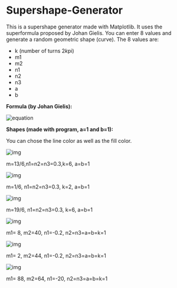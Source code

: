 # Supershape-Generator

This is a supershape generator made with Matplotlib. It uses the superformula proposed by Johan Gielis. 
You can enter 8 values and generate a random geometric shape (curve). The 8 values are:
- k (number of turns 2*k*pi)
- m1
- m2
- n1
- n2
- n3
- a
- b

<b>Formula (by Johan Gielis):</b> 

![equation](https://wikimedia.org/api/rest_v1/media/math/render/svg/8071dcb3a49044816f7885114c2335d805d7ad30)




<b>Shapes (made with program, a=1 and b=1): </b>

You can chose the line color as well as the fill color.

![img](https://imgur.com/9VUoZxR.png)

 m=13/6,n1=n2=n3=0.3,k=6, a=b=1

![img](https://imgur.com/oOA8gac.png) 

 m=1/6, n1=n2=n3=0.3, k=2, a=b=1

![img](https://imgur.com/hjLHw4M.png) 

 m=19/6, n1=n2=n3=0.3, k=6, a=b=1

![img](https://imgur.com/HCIufb8.png) 

 m1= 8, m2=40, n1=-0.2, n2=n3=a=b=k=1

![img](https://imgur.com/QSs37YJ.png)

m1= 2, m2=44, n1=-0.2,  n2=n3=a=b=k=1

![img](https://imgur.com/FjQr2qO.png)

m1= 88, m2=64, n1=-20, n2=n3=a=b=k=1
